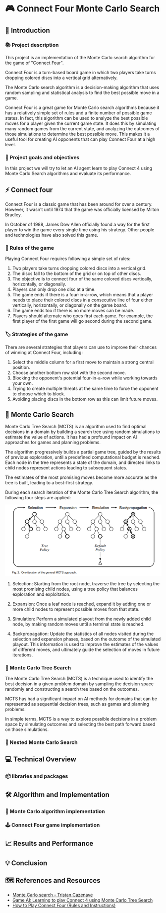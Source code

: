 # 🎮 Connect Four Monte Carlo Search

## 🚀 Introduction

### 📚 Project description
This project is an implementation of  the Monte Carlo search algorithm for the game of "Connect Four". 

Connect Four is a turn-based board game in which two players take turns dropping colored discs into a vertical grid alternatively.

The Monte Carlo search algorithm is a decision-making algorithm that uses random sampling and statistical analysis to find the best possible move in a game.

Connect Four is a great game for Monte Carlo search algorithms because it has a relatively simple set of rules and a finite number of possible game states. In fact,  this algorithm can be used to analyze the best possible moves for a player given the current game state. It does this by simulating many random games from the current state, and analyzing the outcomes of those simulations to determine the best possible move. This makes it a useful tool for creating AI opponents that can play Connect Four at a high level.

###  🎯 Project goals and objectives

In this project we will try to let an AI agent learn to play Connect 4 using Monte Carlo Search algorithms and evaluate its performance.

## ⚡️ Connect four
Connect Four is a classic game that has been around for over a century. However, it wasn't until 1974 that the game was officially licensed by Milton Bradley.

In October of 1988, James Dow Allen officially found a way for the first player to win the game every single time using his strategy. Other people and technologies have also solved this game.


### 📝 Rules of the game
Playing Connect Four requires following a simple set of rules:

1. Two players take turns dropping colored discs into a vertical grid.
2. The discs fall to the bottom of the grid or on top of other discs.
3. The objective is to connect four of the same colored discs vertically, horizontally, or diagonally.
4. Players can only drop one disc at a time.
5. The game ends if there is a four-in-a-row, which means that a player needs to place their colored discs in a consecutive line of four either vertically, horizontally, or diagonally on the game board.
6. The game ends too if there is no more moves can be made.
7. Players should alternate who goes first each game. For example, the first player of the first game will go second during the second game.

### 🏷️ Strategies of the game
There are several strategies that players can use to improve their chances of winning at Connect Four, including:

1. Select the middle column for a first move to maintain a strong central position.
2. Choose another bottom row slot with the second move.
3. Blocking the opponent's potential four-in-a-row while working towards your own.
4. Trying to create multiple threats at the same time to force the opponent to choose which to block.
5. Avoiding placing discs in the bottom row as this can limit future moves.

## 📂 Monte Carlo Search
Monte Carlo Tree Search (MCTS) is an algorithm used to find optimal decisions in a domain by building a search tree using random simulations to estimate the value of actions. It has had a profound impact on AI approaches for games and planning problems.

The algorithm progressively builds a partial game tree, guided by the results of previous exploration, until a predefined computational budget is reached. Each node in the tree represents a state of the domain, and directed links to child nodes represent actions leading to subsequent states.

The estimates of the most promising moves become more accurate as the tree is built, leading to a best-first strategy.

During each search iteration of the Monte Carlo Tree Search algorithm, the following four steps are applied:

![Image](MCTS_steps.png)

1. Selection: Starting from the root node, traverse the tree by selecting the most promising child nodes, using a tree policy that balances exploration and exploitation.

2. Expansion: Once a leaf node is reached, expand it by adding one or more child nodes to represent possible moves from that state.

3. Simulation: Perform a simulated playout from the newly added child node, by making random moves until a terminal state is reached.

4. Backpropagation: Update the statistics of all nodes visited during the selection and expansion phases, based on the outcome of the simulated playout. This information is used to improve the estimates of the values of different moves, and ultimately guide the selection of moves in future iterations.

### 🔖 Monte Carlo Tree Search

The Monte Carlo Tree Search (MCTS) is a technique used to identify the best decision in a given problem domain by sampling the decision space randomly and constructing a search tree based on the outcomes. 

MCTS has had a significant impact on AI methods for domains that can be represented as sequential decision trees, such as games and planning problems. 

In simple terms, MCTS is a way to explore possible decisions in a problem space by simulating outcomes and selecting the best path forward based on those simulations.

### 💬 Nested Monte Carlo Search

## 💻 Technical Overview
### 📦 libraries and packages

## 🛠️ Algorithm and Implementation

### 🧠 Monte Carlo algorithm implementation

### 🕹️ Connect Four game implementation


## 📈 Results and Performance 



## 💡 Conclusion



## 🗺️ References and Resources
* [Monte Carlo search - Tristan Cazenave](https://www.lamsade.dauphine.fr/~cazenave/MonteCarlo.pdf)
* [Game AI: Learning to play Connect 4 using Monte Carlo Tree Search](https://pranav-agarwal-2109.medium.com/game-ai-learning-to-play-connect-4-using-monte-carlo-tree-search-f083d7da451e)
* [How to Play Connect Four (Rules and Instructions)](https://groupgames101.com/connect-four-rules/)






